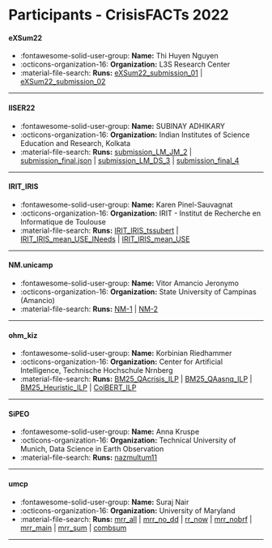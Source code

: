 # Participants - CrisisFACTs 2022 

#### eXSum22
 - :fontawesome-solid-user-group: **Name:** Thi Huyen Nguyen
 - :octicons-organization-16: **Organization:** L3S Research Center
 - :material-file-search: **Runs:** [eXSum22_submission_01](./runs.md#exsum22_submission_01) | [eXSum22_submission_02](./runs.md#exsum22_submission_02)

---
#### IISER22
 - :fontawesome-solid-user-group: **Name:** SUBINAY ADHIKARY
 - :octicons-organization-16: **Organization:** Indian Institutes of Science Education and Research, Kolkata
 - :material-file-search: **Runs:** [submission_LM_JM_2](./runs.md#submission_lm_jm_2) | [submission_final.json](./runs.md#submission_finaljson) | [submission_LM_DS_3](./runs.md#submission_lm_ds_3) | [submission_final_4](./runs.md#submission_final_4)

---
#### IRIT_IRIS
 - :fontawesome-solid-user-group: **Name:** Karen Pinel-Sauvagnat
 - :octicons-organization-16: **Organization:** IRIT - Institut de Recherche en Informatique de Toulouse
 - :material-file-search: **Runs:** [IRIT_IRIS_tssubert](./runs.md#irit_iris_tssubert) | [IRIT_IRIS_mean_USE_INeeds](./runs.md#irit_iris_mean_use_ineeds) | [IRIT_IRIS_mean_USE](./runs.md#irit_iris_mean_use)

---
#### NM.unicamp
 - :fontawesome-solid-user-group: **Name:** Vitor Amancio Jeronymo
 - :octicons-organization-16: **Organization:** State University of Campinas (Amancio)
 - :material-file-search: **Runs:** [NM-1](./runs.md#nm-1) | [NM-2](./runs.md#nm-2)

---
#### ohm_kiz
 - :fontawesome-solid-user-group: **Name:** Korbinian Riedhammer
 - :octicons-organization-16: **Organization:** Center for Artificial Intelligence, Technische Hochschule Nrnberg
 - :material-file-search: **Runs:** [BM25_QAcrisis_ILP](./runs.md#bm25_qacrisis_ilp) | [BM25_QAasnq_ILP](./runs.md#bm25_qaasnq_ilp) | [BM25_Heuristic_ILP](./runs.md#bm25_heuristic_ilp) | [ColBERT_ILP](./runs.md#colbert_ilp)

---
#### SiPEO
 - :fontawesome-solid-user-group: **Name:** Anna Kruspe
 - :octicons-organization-16: **Organization:** Technical University of Munich, Data Science in Earth Observation
 - :material-file-search: **Runs:** [nazmultum11](./runs.md#nazmultum11)

---
#### umcp
 - :fontawesome-solid-user-group: **Name:** Suraj Nair
 - :octicons-organization-16: **Organization:** University of Maryland
 - :material-file-search: **Runs:** [mrr_all](./runs.md#mrr_all) | [mrr_no_dd](./runs.md#mrr_no_dd) | [rr_now](./runs.md#rr_now) | [mrr_nobrf](./runs.md#mrr_nobrf) | [mrr_main](./runs.md#mrr_main) | [mrr_sum](./runs.md#mrr_sum) | [combsum](./runs.md#combsum)

---
